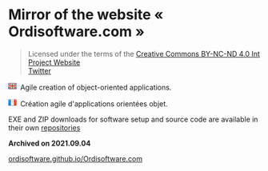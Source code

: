 # Mirror of the website « Ordisoftware.com »

>Licensed under the terms of the [Creative Commons BY-NC-ND 4.0 Int](LICENSE)<br/>
>[Project Website](https://www.ordisoftware.com/)<br/>
>[Twitter](https://twitter.com/ordisoftware)<br/>

![English](https://raw.githubusercontent.com/Ordisoftware/Hebrew-Words/master/Help/flag_great_britain.png)&nbsp;&nbsp;Agile creation of object-oriented applications.

![French](https://raw.githubusercontent.com/Ordisoftware/Hebrew-Words/master/Help/flag_france.png)&nbsp;&nbsp;Création agile d'applications orientées objet.

EXE and ZIP downloads for software setup and source code are available in their own [repositories](https://github.com/Ordisoftware?tab=repositories)

**Archived on 2021.09.04**

[ordisoftware.github.io/Ordisoftware.com](https://ordisoftware.github.io/Ordisoftware.com)